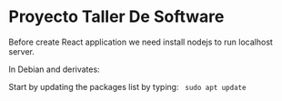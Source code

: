 # Proyecto Taller De Software

Before create React application we need install nodejs to run localhost server.

In Debian and derivates: 

Start by updating the packages list by typing:
<code> sudo apt update </code> 
